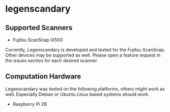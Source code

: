 # legenscandary

## Supported Scanners

- Fujitsu ScanSnap iX500

Currently, Legenscandary is developed and tested for the Fujitsu ScanSnap.
Other devices may be supported as well.
Please open a feature request in the *issues* section for each desired scanner.

## Computation Hardware

Legenscandary was tested on the following platforms, others might work as well.
Especially Debian or Ubuntu Linux based systems should work.

- Raspberry Pi 2B


